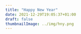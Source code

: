 ```yaml
---
title: "Happy New Year"
date: 2021-12-29T19:05:37+01:00
draft: false
thumbnailImage: ../img/hny.png
---
```


